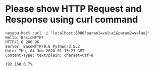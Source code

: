 # Please show HTTP Request and Response using curl command

```
nesabu-Mac% curl -i 'localhost:8080?param1=value1&param2=value2'
Hello: BasicHTTP!
HTTP/1.0 200 OK
Server: BaseHTTP/0.6 Python/3.5.2
Date: Thu, 04 Jun 2020 01:15:23 GMT
Content-Type: text/plain; charset=utf-8

192.168.0.7%
```